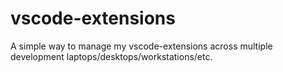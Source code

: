# vscode-extensions
A simple way to manage my vscode-extensions across multiple development laptops/desktops/workstations/etc.
